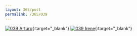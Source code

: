 ```yaml
---
layout: 365/post
permalink: /365/039
---
```


[![039 Arturo](https://c1.staticflickr.com/1/457/20344327961_d2c1f88733_c.jpg)](https://www.flickr.com/photos/131440297@N08/20344327961/){:target="_blank"}
[![039 Irene](https://c2.staticflickr.com/4/3826/20197817645_de9a458a58_c.jpg)](https://www.flickr.com/photos/25124902@N04/20197817645/){:target="_blank"}


>

>

